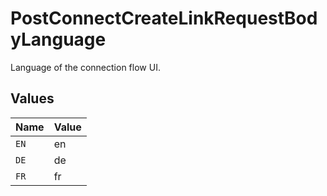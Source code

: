 # PostConnectCreateLinkRequestBodyLanguage

Language of the connection flow UI.


## Values

| Name  | Value |
| ----- | ----- |
| `EN`  | en    |
| `DE`  | de    |
| `FR`  | fr    |